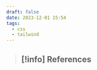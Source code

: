 ```yaml
---
draft: false
date: 2023-12-01 15:54
tags:
  - css
  - tailwind
---
```




> [!info] References
> - 

